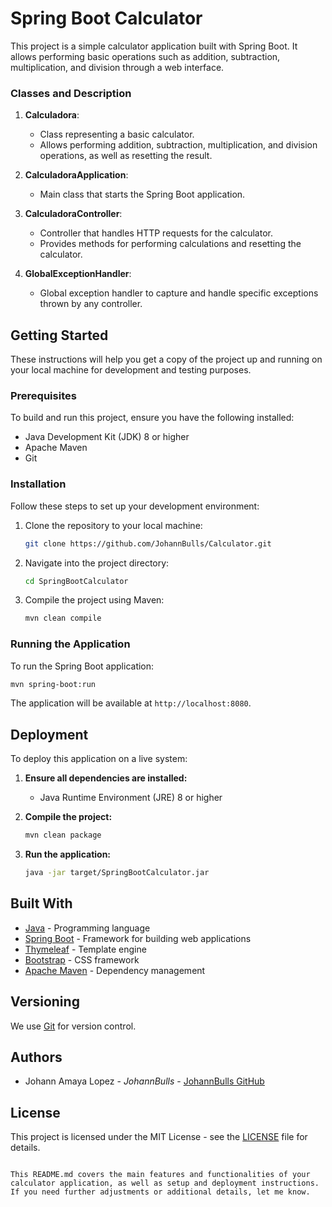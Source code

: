 # Spring Boot Calculator

This project is a simple calculator application built with Spring Boot. It allows performing basic operations such as addition, subtraction, multiplication, and division through a web interface.

### Classes and Description

1. **Calculadora**:
    - Class representing a basic calculator.
    - Allows performing addition, subtraction, multiplication, and division operations, as well as resetting the result.

2. **CalculadoraApplication**:
    - Main class that starts the Spring Boot application.

3. **CalculadoraController**:
    - Controller that handles HTTP requests for the calculator.
    - Provides methods for performing calculations and resetting the calculator.

4. **GlobalExceptionHandler**:
    - Global exception handler to capture and handle specific exceptions thrown by any controller.

## Getting Started

These instructions will help you get a copy of the project up and running on your local machine for development and testing purposes.

### Prerequisites

To build and run this project, ensure you have the following installed:

- Java Development Kit (JDK) 8 or higher
- Apache Maven
- Git

### Installation

Follow these steps to set up your development environment:

1. Clone the repository to your local machine:

   ```bash
   git clone https://github.com/JohannBulls/Calculator.git
   ```

2. Navigate into the project directory:

   ```bash
   cd SpringBootCalculator
   ```

3. Compile the project using Maven:

   ```bash
   mvn clean compile
   ```

### Running the Application

To run the Spring Boot application:

```bash
mvn spring-boot:run
```

The application will be available at `http://localhost:8080`.


## Deployment

To deploy this application on a live system:

1. **Ensure all dependencies are installed:**

   - Java Runtime Environment (JRE) 8 or higher

2. **Compile the project:**

   ```bash
   mvn clean package
   ```

3. **Run the application:**

   ```bash
   java -jar target/SpringBootCalculator.jar
   ```

## Built With

- [Java](https://www.java.com/) - Programming language
- [Spring Boot](https://spring.io/projects/spring-boot) - Framework for building web applications
- [Thymeleaf](https://www.thymeleaf.org/) - Template engine
- [Bootstrap](https://getbootstrap.com/) - CSS framework
- [Apache Maven](https://maven.apache.org/) - Dependency management

## Versioning

We use [Git](https://git-scm.com/) for version control.

## Authors

- Johann Amaya Lopez - *JohannBulls* - [JohannBulls GitHub](https://github.com/JohannBulls)
## License

This project is licensed under the MIT License - see the [LICENSE](LICENSE.txt) file for details.
```

This README.md covers the main features and functionalities of your calculator application, as well as setup and deployment instructions. If you need further adjustments or additional details, let me know.